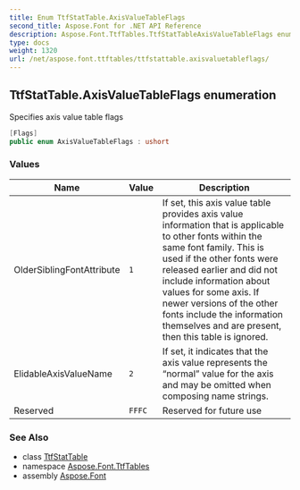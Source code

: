 ```yaml
---
title: Enum TtfStatTable.AxisValueTableFlags
second_title: Aspose.Font for .NET API Reference
description: Aspose.Font.TtfTables.TtfStatTableAxisValueTableFlags enum. Specifies axis value table flags
type: docs
weight: 1320
url: /net/aspose.font.ttftables/ttfstattable.axisvaluetableflags/
---
```

## TtfStatTable.AxisValueTableFlags enumeration

Specifies axis value table flags

```csharp
[Flags]
public enum AxisValueTableFlags : ushort
```

### Values

| Name | Value | Description |
| --- | --- | --- |
| OlderSiblingFontAttribute | `1` | If set, this axis value table provides axis value information that is applicable to other fonts within the same font family. This is used if the other fonts were released earlier and did not include information about values for some axis. If newer versions of the other fonts include the information themselves and are present, then this table is ignored. |
| ElidableAxisValueName | `2` | If set, it indicates that the axis value represents the “normal” value for the axis and may be omitted when composing name strings. |
| Reserved | `FFFC` | Reserved for future use |

### See Also

* class [TtfStatTable](../ttfstattable/)
* namespace [Aspose.Font.TtfTables](../../aspose.font.ttftables/)
* assembly [Aspose.Font](../../)


